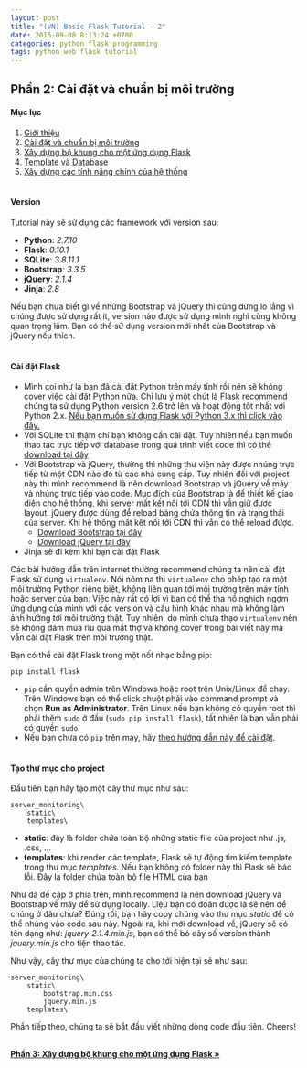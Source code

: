 ```yaml
---
layout: post
title: "(VN) Basic Flask Tutorial - 2"
date: 2015-09-08 8:13:24 +0700
categories: python flask programming
tags: python web flask tutorial
---
```


## Phần 2: Cài đặt và chuẩn bị môi trường

#### Mục lục 
1. [Giới thiệu](https://hoanvu.github.io/2015/09/basic-flask-tutorial-1)
2. [Cài đặt và chuẩn bị môi trường](https://hoanvu.github.io/2015/09/basic-flask-tutorial-2)
3. [Xây dựng bộ khung cho một ứng dụng Flask](https://hoanvu.github.io/2015/09/basic-flask-tutorial-3)
4. [Template và Database](https://hoanvu.github.io/2015/09/basic-flask-tutorial-4)
5. [Xây dựng các tính năng chính của hệ thống](https://hoanvu.github.io/2015/09/basic-flask-tutorial-5)
<br><br>

#### Version
Tutorial này sẽ sử dụng các framework với version sau:

+ <strong>Python</strong>: <em>2.7.10</em>
+ <strong>Flask</strong>: <em>0.10.1</em>
+ <strong>SQLite</strong>: <em>3.8.11.1</em>
+ <strong>Bootstrap</strong>: <em>3.3.5</em>
+ <strong>jQuery</strong>: <em>2.1.4</em>
+ <strong>Jinja</strong>: <em>2.8</em>

Nếu bạn chưa biết gì về những Bootstrap và jQuery thì cũng đừng lo lắng vì chúng được sử dụng rất ít, version nào được sử dụng mình nghĩ cũng không quan trọng lắm. Bạn có thể sử dụng version mới nhất của Bootstrap và jQuery nếu thích.
<br><br>

#### Cài đặt Flask

+ Mình coi như là bạn đã cài đặt Python trên máy tính rồi nên sẽ không cover việc cài đặt Python nữa. Chỉ lưu ý một chút là Flask recommend chúng ta sử dụng Python version 2.6 trở lên và hoạt động tốt nhất với Python 2.x. <a href="http://flask.pocoo.org/docs/0.10/python3/#python3-support" target="_blank">Nếu bạn muốn sử dụng Flask với Python 3.x thì click vào đây.</a>
+ Với SQLite thì thậm chí bạn không cần cài đặt. Tuy nhiên nếu bạn muốn thao tác trực tiếp với database trong quá trình viết code thì có thể <a href="https://www.sqlite.org/download.html" target="_blank">download tại đây</a>
+ Với Bootstrap và jQuery, thường thì những thư viện này được nhúng trực tiếp từ một CDN nào đó từ các nhà cung cấp. Tuy nhiên đối với project này thì mình recommend là nên download Bootstrap và jQuery về máy và nhúng trực tiếp vào code. Mục đích của Bootstrap là để thiết kế giao diện cho hệ thống, khi server mất kết nối tới CDN thì vẫn giữ được layout. jQuery được dùng để reload bảng chứa thông tin và trạng thái của server. Khi hệ thống mất kết nối tới CDN thì vẫn có thể reload được.
    + <a href="https://maxcdn.bootstrapcdn.com/bootstrap/3.3.5/css/bootstrap.min.css" target="_blank">Download Bootstrap tại đây</a>
    + <a href="http://code.jquery.com/jquery-2.1.4.min.js" target="blank">Download jQuery tại đây</a>
+ Jinja sẽ đi kèm khi bạn cài đặt Flask

Các bài hướng dẫn trên internet thường recommend chúng ta nên cài đặt Flask sử dụng `virtualenv`. Nói nôm na thì `virtualenv` cho phép tạo ra một môi trường Python riêng biệt, không liên quan tới môi trường trên máy tính hoặc server của bạn. Việc này rất có lợi vì bạn có thể tha hồ nghịch ngợm ứng dụng của mình với các version và cấu hình khác nhau mà không làm ảnh hưởng tới môi trường thật. Tuy nhiên, do mình chưa thạo `virtualenv` nên sẽ không dám múa rìu qua mắt thợ và không cover trong bài viết này mà vẫn cài đặt Flask trên môi trường thật. 

Bạn có thể cài đặt Flask trong một nốt nhạc bằng pip:

```
pip install flask
```

+ `pip` cần quyền admin trên Windows hoặc root trên Unix/Linux để chạy. Trên Windows bạn có thể click chuột phải vào command prompt và chọn **Run as Administrator**. Trên Linux nếu bạn không có quyền root thì phải thêm `sudo` ở đầu (`sudo pip install flask`), tất nhiên là bạn vẫn phải có quyền `sudo`.
+ Nếu bạn chưa có `pip` trên máy, hãy <a href="https://pip.pypa.io/en/latest/installing.html" target="_blank">theo hướng dẫn này để cài đặt</a>.
<br><br>

#### Tạo thư mục cho project

Đầu tiên bạn hãy tạo một cây thư mục như sau:

```
server_monitoring\
    static\
    templates\
```

+ <strong>static</strong>: đây là folder chứa toàn bộ những static file của project như .js, .css, ... 
+ <strong>templates</strong>: khi render các template, Flask sẽ tự động tìm kiếm template trong thư mục <em>templates</em>. Nếu bạn không có folder này thì Flask sẽ báo lỗi. Đây là folder chứa toàn bộ file HTML của bạn

Như đã đề cập ở phía trên, mình recommend là nên download jQuery và Bootstrap về máy để sử dụng locally. Liệu bạn có đoán được là sẽ nên để chúng ở đâu chưa? Đúng rồi, bạn hãy copy chúng vào thư mục <em>static</em> để có thể nhúng vào code sau này. Ngoài ra, khi mới download về, jQuery sẽ có tên dạng như: <em>jquery-2.1.4.min.js</em>, bạn có thể bỏ dãy số version thành <em>jquery.min.js</em> cho tiện thao tác.

Như vậy, cây thư mục của chúng ta cho tới hiện tại sẽ như sau:

```
server_monitoring\
    static\
        bootstrap.min.css
        jquery.min.js
    templates\
```
Phần tiếp theo, chúng ta sẽ bắt đầu viết những dòng code đầu tiên. Cheers!
<br><br>

[**Phần 3: Xây dựng bộ khung cho một ứng dụng Flask &raquo;**](https://hoanvu.github.io/2015/09/basic-flask-tutorial-3)